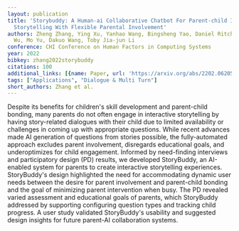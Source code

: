 ```yaml
---
layout: publication
title: 'Storybuddy: A Human-ai Collaborative Chatbot For Parent-child Interactive
  Storytelling With Flexible Parental Involvement'
authors: Zheng Zhang, Ying Xu, Yanhao Wang, Bingsheng Yao, Daniel Ritchie, Tongshuang
  Wu, Mo Yu, Dakuo Wang, Toby Jia-jun Li
conference: CHI Conference on Human Factors in Computing Systems
year: 2022
bibkey: zhang2022storybuddy
citations: 100
additional_links: [{name: Paper, url: 'https://arxiv.org/abs/2202.06205'}]
tags: ["Applications", "Dialogue & Multi Turn"]
short_authors: Zhang et al.
---
```

Despite its benefits for children's skill development and parent-child
bonding, many parents do not often engage in interactive storytelling by having
story-related dialogues with their child due to limited availability or
challenges in coming up with appropriate questions. While recent advances made
AI generation of questions from stories possible, the fully-automated approach
excludes parent involvement, disregards educational goals, and underoptimizes
for child engagement. Informed by need-finding interviews and participatory
design (PD) results, we developed StoryBuddy, an AI-enabled system for parents
to create interactive storytelling experiences. StoryBuddy's design highlighted
the need for accommodating dynamic user needs between the desire for parent
involvement and parent-child bonding and the goal of minimizing parent
intervention when busy. The PD revealed varied assessment and educational goals
of parents, which StoryBuddy addressed by supporting configuring question types
and tracking child progress. A user study validated StoryBuddy's usability and
suggested design insights for future parent-AI collaboration systems.